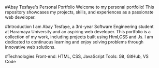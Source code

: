 #Abay Tesfaye's Personal Portfolio
Welcome to my personal portfolio! This repository showcases my projects, skills, and experiences as a passionate web developer.

#Introduction
I am Abay Tesfaye, a 3rd-year Software Engineering student at Haramaya University and an aspiring web developer. 
This portfolio is a collection of my work, including projects built using Html,CSS and Js. 
I am dedicated to continuous learning and enjoy solving problems through innovative web solutions.

#Technologies
Front-end: HTML, CSS, JavaScript
Tools: Git, GitHub, VS Code

